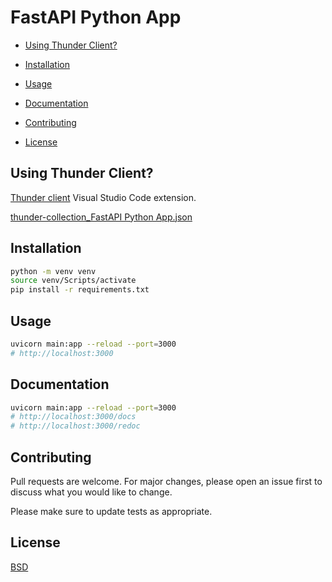 # FastAPI Python App



* [Using Thunder Client?](#thunder-client)

* [Installation](#installation)

* [Usage](#usage)

* [Documentation](#docs)

* [Contributing](#contributing)

* [License](#license)

<a name="thunder-client"></a>
## Using Thunder Client?

[Thunder client](https://www.thunderclient.com/) Visual Studio Code extension.

[thunder-collection_FastAPI Python App.json](https://github.com/kkamara/fastapi-python-app/blob/main/thunder-collection_FastAPI%20Python%20App.json)

## Installation

```bash
python -m venv venv
source venv/Scripts/activate
pip install -r requirements.txt
```

## Usage

```bash
uvicorn main:app --reload --port=3000
# http://localhost:3000
```

<a name="docs"></a>
## Documentation

```bash
uvicorn main:app --reload --port=3000
# http://localhost:3000/docs
# http://localhost:3000/redoc
```

## Contributing
Pull requests are welcome. For major changes, please open an issue first to discuss what you would like to change.

Please make sure to update tests as appropriate.

## License
[BSD](https://opensource.org/licenses/BSD-3-Clause)
